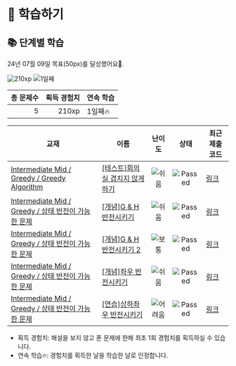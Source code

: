 # 📖 학습하기

## 📚 단계별 학습
24년 07월 09일 목표(50px)를 달성했어요🥳.

![210xp](https://img.shields.io/badge/EXP-210xp-%235cb85c.svg?for-the-badge)
![1일째](https://img.shields.io/badge/연속학습-1일째-%23E34F26.svg?for-the-badge)

|총 문제수|획득 경험치|연속 학습|
|---:|---:|---|
5|210xp|1일째🔥|

|교재|이름|난이도|상태|최근 제출 코드|
|---|---|:---:|:---:|---|
|[Intermediate Mid / Greedy / Greedy Algorithm](https://www.codetree.ai/missions?missionId=8)|[[테스트]회의실 겹치지 않게 하기](https://www.codetree.ai/missions/8/problems/do-not-overlap-the-meeting-room)|![쉬움][easy]|![Passed][passed]|[링크](https://github.com/PKafka0320/codetree-TILs/blob/main/240709/%ED%9A%8C%EC%9D%98%EC%8B%A4%20%EA%B2%B9%EC%B9%98%EC%A7%80%20%EC%95%8A%EA%B2%8C%20%ED%95%98%EA%B8%B0/do-not-overlap-the-meeting-room.java)|
|[Intermediate Mid / Greedy / 상태 반전이 가능한 문제](https://www.codetree.ai/missions?missionId=8)|[[개념]G & H 반전시키기](https://www.codetree.ai/missions/8/problems/reversing-g-and-h)|![쉬움][easy]|![Passed][passed]|[링크](https://github.com/PKafka0320/codetree-TILs/blob/main/240709/G%20%26%20H%20%EB%B0%98%EC%A0%84%EC%8B%9C%ED%82%A4%EA%B8%B0/reversing-g-and-h.java)|
|[Intermediate Mid / Greedy / 상태 반전이 가능한 문제](https://www.codetree.ai/missions?missionId=8)|[[개념]G & H 반전시키기 2](https://www.codetree.ai/missions/8/problems/reversing-g-and-h-2)|![보통][medium]|![Passed][passed]|[링크](https://github.com/PKafka0320/codetree-TILs/blob/main/240709/G%20%26%20H%20%EB%B0%98%EC%A0%84%EC%8B%9C%ED%82%A4%EA%B8%B0%202/reversing-g-and-h-2.java)|
|[Intermediate Mid / Greedy / 상태 반전이 가능한 문제](https://www.codetree.ai/missions?missionId=8)|[[개념]좌우 반전시키기](https://www.codetree.ai/missions/8/problems/flip-left-and-right)|![쉬움][easy]|![Passed][passed]|[링크](https://github.com/PKafka0320/codetree-TILs/blob/main/240709/%EC%A2%8C%EC%9A%B0%20%EB%B0%98%EC%A0%84%EC%8B%9C%ED%82%A4%EA%B8%B0/flip-left-and-right.java)|
|[Intermediate Mid / Greedy / 상태 반전이 가능한 문제](https://www.codetree.ai/missions?missionId=8)|[[연습]상하좌우 반전시키기](https://www.codetree.ai/missions/8/problems/flip-up-down-left-right)|![어려움][hard]|![Passed][passed]|[링크](https://github.com/PKafka0320/codetree-TILs/blob/main/240709/%EC%83%81%ED%95%98%EC%A2%8C%EC%9A%B0%20%EB%B0%98%EC%A0%84%EC%8B%9C%ED%82%A4%EA%B8%B0/flip-up-down-left-right.java)|


* 획득 경험치: 해설을 보지 않고 푼 문제에 한해 최초 1회 경험치를 획득하실 수 있습니다.
* 연속 학습🔥: 경험치를 획득한 날을 학습한 날로 인정합니다.










[b5]: https://img.shields.io/badge/Bronze_5-%235D3E31.svg
[b4]: https://img.shields.io/badge/Bronze_4-%235D3E31.svg
[b3]: https://img.shields.io/badge/Bronze_3-%235D3E31.svg
[b2]: https://img.shields.io/badge/Bronze_2-%235D3E31.svg
[b1]: https://img.shields.io/badge/Bronze_1-%235D3E31.svg
[s5]: https://img.shields.io/badge/Silver_5-%23394960.svg
[s4]: https://img.shields.io/badge/Silver_4-%23394960.svg
[s3]: https://img.shields.io/badge/Silver_3-%23394960.svg
[s2]: https://img.shields.io/badge/Silver_2-%23394960.svg
[s1]: https://img.shields.io/badge/Silver_1-%23394960.svg
[g5]: https://img.shields.io/badge/Gold_5-%23FFC433.svg
[g4]: https://img.shields.io/badge/Gold_4-%23FFC433.svg
[g3]: https://img.shields.io/badge/Gold_3-%23FFC433.svg
[g2]: https://img.shields.io/badge/Gold_2-%23FFC433.svg
[g1]: https://img.shields.io/badge/Gold_1-%23FFC433.svg
[p5]: https://img.shields.io/badge/Platinum_5-%2376DDD8.svg
[p4]: https://img.shields.io/badge/Platinum_4-%2376DDD8.svg
[p3]: https://img.shields.io/badge/Platinum_3-%2376DDD8.svg
[p2]: https://img.shields.io/badge/Platinum_2-%2376DDD8.svg
[p1]: https://img.shields.io/badge/Platinum_1-%2376DDD8.svg
[passed]: https://img.shields.io/badge/Passed-%23009D27.svg
[failed]: https://img.shields.io/badge/Failed-%23D24D57.svg
[easy]: https://img.shields.io/badge/쉬움-%235cb85c.svg?for-the-badge
[medium]: https://img.shields.io/badge/보통-%23FFC433.svg?for-the-badge
[hard]: https://img.shields.io/badge/어려움-%23D24D57.svg?for-the-badge